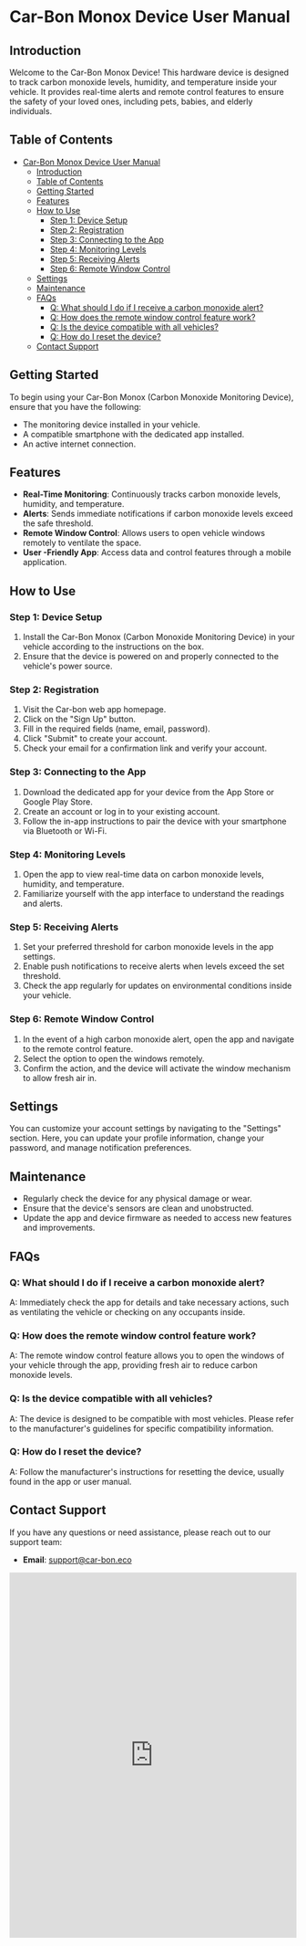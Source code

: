 # Car-Bon Monox Device User Manual

## Introduction

Welcome to the Car-Bon Monox Device! This hardware device is designed to track carbon monoxide levels, humidity, and temperature inside your vehicle. It provides real-time alerts and remote control features to ensure the safety of your loved ones, including pets, babies, and elderly individuals.

## Table of Contents

- [Car-Bon Monox Device User Manual](#car-bon-monox-device-user-manual)
  - [Introduction](#introduction)
  - [Table of Contents](#table-of-contents)
  - [Getting Started](#getting-started)
  - [Features](#features)
  - [How to Use](#how-to-use)
    - [Step 1: Device Setup](#step-1-device-setup)
    - [Step 2: Registration](#step-2-registration)
    - [Step 3: Connecting to the App](#step-3-connecting-to-the-app)
    - [Step 4: Monitoring Levels](#step-4-monitoring-levels)
    - [Step 5: Receiving Alerts](#step-5-receiving-alerts)
    - [Step 6: Remote Window Control](#step-6-remote-window-control)
  - [Settings](#settings)
  - [Maintenance](#maintenance)
  - [FAQs](#faqs)
    - [Q: What should I do if I receive a carbon monoxide alert?](#q-what-should-i-do-if-i-receive-a-carbon-monoxide-alert)
    - [Q: How does the remote window control feature work?](#q-how-does-the-remote-window-control-feature-work)
    - [Q: Is the device compatible with all vehicles?](#q-is-the-device-compatible-with-all-vehicles)
    - [Q: How do I reset the device?](#q-how-do-i-reset-the-device)
  - [Contact Support](#contact-support)

## Getting Started

To begin using your Car-Bon Monox (Carbon Monoxide Monitoring Device), ensure that you have the following:

- The monitoring device installed in your vehicle.
- A compatible smartphone with the dedicated app installed.
- An active internet connection.

## Features

- **Real-Time Monitoring**: Continuously tracks carbon monoxide levels, humidity, and temperature.
- **Alerts**: Sends immediate notifications if carbon monoxide levels exceed the safe threshold.
- **Remote Window Control**: Allows users to open vehicle windows remotely to ventilate the space.
- **User -Friendly App**: Access data and control features through a mobile application.

## How to Use

### Step 1: Device Setup

1. Install the Car-Bon Monox (Carbon Monoxide Monitoring Device) in your vehicle according to the instructions on the box.
2. Ensure that the device is powered on and properly connected to the vehicle's power source.


### Step 2: Registration

1. Visit the Car-bon web app homepage.
2. Click on the "Sign Up" button.
3. Fill in the required fields (name, email, password).
4. Click "Submit" to create your account.
5. Check your email for a confirmation link and verify your account.

### Step 3: Connecting to the App

1. Download the dedicated app for your device from the App Store or Google Play Store.
2. Create an account or log in to your existing account.
3. Follow the in-app instructions to pair the device with your smartphone via Bluetooth or Wi-Fi.

### Step 4: Monitoring Levels

1. Open the app to view real-time data on carbon monoxide levels, humidity, and temperature.
2. Familiarize yourself with the app interface to understand the readings and alerts.

### Step 5: Receiving Alerts

1. Set your preferred threshold for carbon monoxide levels in the app settings.
2. Enable push notifications to receive alerts when levels exceed the set threshold.
3. Check the app regularly for updates on environmental conditions inside your vehicle.

### Step 6: Remote Window Control

1. In the event of a high carbon monoxide alert, open the app and navigate to the remote control feature.
2. Select the option to open the windows remotely.
3. Confirm the action, and the device will activate the window mechanism to allow fresh air in.

## Settings

You can customize your account settings by navigating to the "Settings" section. Here, you can update your profile information, change your password, and manage notification preferences.

## Maintenance

- Regularly check the device for any physical damage or wear.
- Ensure that the device's sensors are clean and unobstructed.
- Update the app and device firmware as needed to access new features and improvements.

## FAQs

### Q: What should I do if I receive a carbon monoxide alert?

A: Immediately check the app for details and take necessary actions, such as ventilating the vehicle or checking on any occupants inside.

### Q: How does the remote window control feature work?

A: The remote window control feature allows you to open the windows of your vehicle through the app, providing fresh air to reduce carbon monoxide levels.

### Q: Is the device compatible with all vehicles?

A: The device is designed to be compatible with most vehicles. Please refer to the manufacturer's guidelines for specific compatibility information.

### Q: How do I reset the device?

A: Follow the manufacturer's instructions for resetting the device, usually found in the app or user manual.

## Contact Support

If you have any questions or need assistance, please reach out to our support team:

- **Email**: support@car-bon.eco

<iframe src="https://scribehow.com/embed/Accessing_the_Car-Bon_Dashboard_and_Managing_Devices__4LipqmLYQ8qygdfFgpXZqQ?as=video" width="100%" height="640" allowfullscreen frameborder="0"></iframe>
